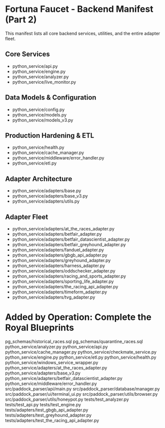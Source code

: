# Fortuna Faucet - Backend Manifest (Part 2)

This manifest lists all core backend services, utilities, and the entire adapter fleet.

## Core Services

* python_service/api.py
* python_service/engine.py
* python_service/analyzer.py
* python_service/live_monitor.py

## Data Models & Configuration

* python_service/config.py
* python_service/models.py
* python_service/models_v3.py

## Production Hardening & ETL

* python_service/health.py
* python_service/cache_manager.py
* python_service/middleware/error_handler.py
* python_service/etl.py

## Adapter Architecture

* python_service/adapters/base.py
* python_service/adapters/base_v3.py
* python_service/adapters/utils.py

## Adapter Fleet

* python_service/adapters/at_the_races_adapter.py
* python_service/adapters/betfair_adapter.py
* python_service/adapters/betfair_datascientist_adapter.py
* python_service/adapters/betfair_greyhound_adapter.py
* python_service/adapters/fanduel_adapter.py
* python_service/adapters/gbgb_api_adapter.py
* python_service/adapters/greyhound_adapter.py
* python_service/adapters/harness_adapter.py
* python_service/adapters/oddschecker_adapter.py
* python_service/adapters/racing_and_sports_adapter.py
* python_service/adapters/sporting_life_adapter.py
* python_service/adapters/the_racing_api_adapter.py
* python_service/adapters/timeform_adapter.py
* python_service/adapters/tvg_adapter.py

# Added by Operation: Complete the Royal Blueprints
pg_schemas/historical_races.sql
pg_schemas/quarantine_races.sql
python_service/analyzer.py
python_service/api.py
python_service/cache_manager.py
python_service/checkmate_service.py
python_service/engine.py
python_service/etl.py
python_service/health.py
python_service/windows_service_wrapper.py
python_service/adapters/at_the_races_adapter.py
python_service/adapters/base_v3.py
python_service/adapters/betfair_datascientist_adapter.py
python_service/middleware/error_handler.py
src/paddock_parser/api/main.py
src/paddock_parser/database/manager.py
src/paddock_parser/ui/terminal_ui.py
src/paddock_parser/utils/browser.py
src/paddock_parser/utils/honeypot.py
tests/test_analyzer.py
tests/test_api.py
tests/test_engine.py
tests/adapters/test_gbgb_api_adapter.py
tests/adapters/test_greyhound_adapter.py
tests/adapters/test_the_racing_api_adapter.py

